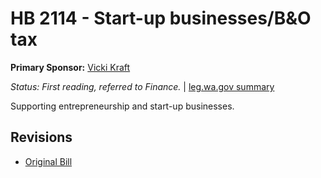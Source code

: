 # HB 2114 - Start-up businesses/B&O tax
**Primary Sponsor:** [Vicki Kraft](/person/leg/vicki.kraft.md)

*Status: First reading, referred to Finance.* | [leg.wa.gov summary](https://app.leg.wa.gov/billsummary?BillNumber=2114&Year=2021)

Supporting entrepreneurship and start-up businesses.

## Revisions
* [Original Bill](1/)